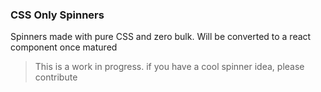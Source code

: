 ### CSS Only Spinners

Spinners made with pure CSS and zero bulk. Will be converted to a react component once matured


> This is a work in progress. if you have a cool spinner idea, please contribute